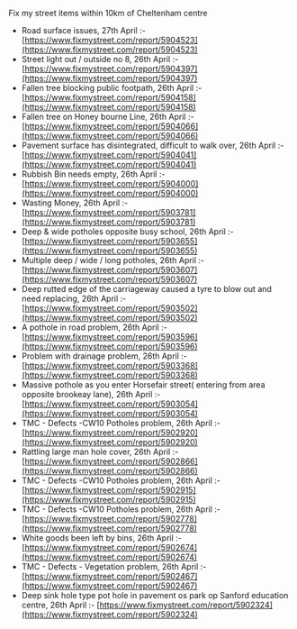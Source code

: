 Fix my street items within 10km of Cheltenham centre

<!-- fix_marker starts -->

- Road surface issues, 27th April :- [https://www.fixmystreet.com/report/5904523](https://www.fixmystreet.com/report/5904523)
- Street light out / outside no 8, 26th April :- [https://www.fixmystreet.com/report/5904397](https://www.fixmystreet.com/report/5904397)
- Fallen tree blocking public footpath, 26th April :- [https://www.fixmystreet.com/report/5904158](https://www.fixmystreet.com/report/5904158)
- Fallen tree on Honey bourne Line, 26th April :- [https://www.fixmystreet.com/report/5904066](https://www.fixmystreet.com/report/5904066)
- Pavement surface has disintegrated, difficult to walk over, 26th April :- [https://www.fixmystreet.com/report/5904041](https://www.fixmystreet.com/report/5904041)
- Rubbish Bin needs empty, 26th April :- [https://www.fixmystreet.com/report/5904000](https://www.fixmystreet.com/report/5904000)
- Wasting Money, 26th April :- [https://www.fixmystreet.com/report/5903781](https://www.fixmystreet.com/report/5903781)
- Deep & wide potholes opposite busy school, 26th April :- [https://www.fixmystreet.com/report/5903655](https://www.fixmystreet.com/report/5903655)
- Multiple deep / wide / long potholes, 26th April :- [https://www.fixmystreet.com/report/5903607](https://www.fixmystreet.com/report/5903607)
- Deep rutted edge of the carriageway caused a tyre to blow out and need replacing, 26th April :- [https://www.fixmystreet.com/report/5903502](https://www.fixmystreet.com/report/5903502)
- A pothole in road problem, 26th April :- [https://www.fixmystreet.com/report/5903596](https://www.fixmystreet.com/report/5903596)
- Problem with drainage problem, 26th April :- [https://www.fixmystreet.com/report/5903368](https://www.fixmystreet.com/report/5903368)
- Massive pothole as you enter Horsefair street( entering from area opposite brookeay lane), 26th April :- [https://www.fixmystreet.com/report/5903054](https://www.fixmystreet.com/report/5903054)
- TMC - Defects -CW10 Potholes problem, 26th April :- [https://www.fixmystreet.com/report/5902920](https://www.fixmystreet.com/report/5902920)
- Rattling large man hole cover, 26th April :- [https://www.fixmystreet.com/report/5902866](https://www.fixmystreet.com/report/5902866)
- TMC - Defects -CW10 Potholes problem, 26th April :- [https://www.fixmystreet.com/report/5902915](https://www.fixmystreet.com/report/5902915)
- TMC - Defects -CW10 Potholes problem, 26th April :- [https://www.fixmystreet.com/report/5902778](https://www.fixmystreet.com/report/5902778)
- White goods been left by bins, 26th April :- [https://www.fixmystreet.com/report/5902674](https://www.fixmystreet.com/report/5902674)
- TMC - Defects - Vegetation problem, 26th April :- [https://www.fixmystreet.com/report/5902467](https://www.fixmystreet.com/report/5902467)
- Deep sink hole type pot hole in pavement os park op Sanford education centre, 26th April :- [https://www.fixmystreet.com/report/5902324](https://www.fixmystreet.com/report/5902324)

<!-- fix_marker ends -->